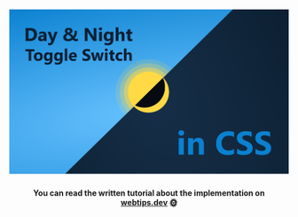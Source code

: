 <h1 align="center">
    <img src="ripple.gif" alt="Day and night toggle switch created with CSS" />
</h1>
<h4 align="center">You can read the written tutorial about the implementation on <strong><a href="https://www.webtips.dev/how-to-make-an-animated-day-and-night-toggle-switch">webtips.dev</a></strong> 🌞</h4>
